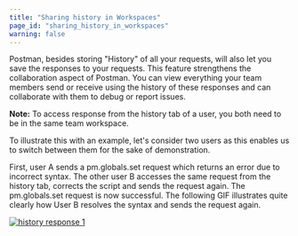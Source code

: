 ```yaml
---
title: "Sharing history in Workspaces"
page_id: "sharing_history_in_workspaces"
warning: false
---
```


 Postman, besides storing "History" of all your requests, will also let you save the responses to your requests. This feature strengthens the collaboration aspect of Postman. You can view everything your team members send or receive using the history of these responses and can collaborate with them to debug or report issues. 

 **Note:** To access response from the history tab of a user, you both need to be in the same team workspace. 
 
 To illustrate this with an example, let's consider two users as this enables us to switch between them for the sake of demonstration. 
 
 First, user A sends a pm.globals.set request which returns an error due to incorrect syntax. The other user B accesses the same request from the history tab, corrects the script and sends the request again. The pm.globals.set request is now successful. The following GIF illustrates quite clearly how User B resolves the syntax and sends the request again.   
 
 [![history response 1](https://s3.amazonaws.com/postman-static-getpostman-com/postman-docs/History_Response6.gif)](https://s3.amazonaws.com/postman-static-getpostman-com/postman-docs/History_Response6.gif)









